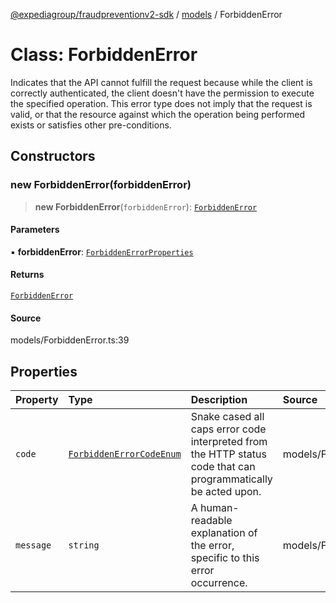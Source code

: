 [@expediagroup/fraudpreventionv2-sdk](../../index.md) / [models](../index.md) / ForbiddenError

# Class: ForbiddenError

Indicates that the API cannot fulfill the request because while the client is correctly authenticated, the client doesn\'t have the permission to execute the specified operation. This error type does not imply that the request is valid, or that the resource against which the operation being performed exists or satisfies other pre-conditions.

## Constructors

### new ForbiddenError(forbiddenError)

> **new ForbiddenError**(`forbiddenError`): [`ForbiddenError`](ForbiddenError.md)

#### Parameters

▪ **forbiddenError**: [`ForbiddenErrorProperties`](../interfaces/ForbiddenErrorProperties.md)

#### Returns

[`ForbiddenError`](ForbiddenError.md)

#### Source

models/ForbiddenError.ts:39

## Properties

| Property | Type | Description | Source |
| :------ | :------ | :------ | :------ |
| `code` | [`ForbiddenErrorCodeEnum`](../type-aliases/ForbiddenErrorCodeEnum.md) | Snake cased all caps error code interpreted from the HTTP status code that can programmatically be acted upon. | models/ForbiddenError.ts:32 |
| `message` | `string` | A human-readable explanation of the error, specific to this error occurrence. | models/ForbiddenError.ts:37 |
